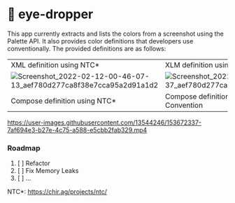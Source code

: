 # 👀 eye-dropper

This app currently extracts and lists the colors from a screenshot using the Palette API. It also provides color definitions that developers use conventionally. The provided definitions are as follows:

|           |   |
|------------------------------------|------------------------------------------|
| XML definition using NTC*           | XLM definition using Material Convention |
| ![Screenshot_2022-02-12-00-46-07-13_aef780d277ca8f38e7cca95a2d91a1d2](https://user-images.githubusercontent.com/13544246/153675213-c44d14b1-b0d0-45f3-b967-7b02c62cf77c.jpg) |                         ![Screenshot_2022-02-12-00-47-13-37_aef780d277ca8f38e7cca95a2d91a1d2](https://user-images.githubusercontent.com/13544246/153675211-74ff8c70-d41f-4ee9-a6d7-46f817c5c6f0.jpg)                 |
| Compose definition using NTC* | Compose definition using Material Convention                 |



https://user-images.githubusercontent.com/13544246/153672337-7af694e3-b27e-4c75-a588-e5cbb2fab329.mp4


### Roadmap
1. [ ]  Refactor
2. [ ]  Fix Memory Leaks
3. [ ]  ...







NTC*: https://chir.ag/projects/ntc/
